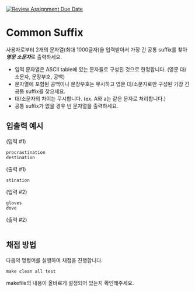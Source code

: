 [![Review Assignment Due Date](https://classroom.github.com/assets/deadline-readme-button-24ddc0f5d75046c5622901739e7c5dd533143b0c8e959d652212380cedb1ea36.svg)](https://classroom.github.com/a/ISjemtTM)
# Common Suffix
사용자로부터 2개의 문자열(최대 1000글자)을 입력받아서 가장 긴 공통 suffix를 찾아 ***영문 소문자***로 출력하세요.

- 입력 문자열은 ASCII table에 있는 문자들로 구성된 것으로 한정합니다. (영문 대/소문자, 문장부호, 공백)
- 문자열에 포함된 공백이나 문장부호는 무시하고 영문 대/소문자로만 구성된 가장 긴 공통 suffix를 찾으세요.
- 대/소문자의 차이는 무시합니다. (ex. A와 a는 같은 문자로 처리합니다.)
- 공통 suffix가 없을 경우 빈 문자열을 출력하세요.

## 입출력 예시
(입력 #1)
```
procrastination
destination
```
(출력 #1)
```
stination
```
(입력 #2)
```
gloves
dove
```
(출력 #2)
```

```


## 채점 방법

다음의 명령어를 실행하여 채점을 진행합니다.

```Makefile
make clean all test
```

makefile의 내용이 올바르게 설정되어 있는지 확인해주세요.
